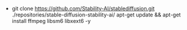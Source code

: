 * git clone  https://github.com/Stability-AI/stablediffusion.git ./repositories/stable-diffusion-stability-ai/
apt-get update && apt-get install ffmpeg libsm6 libxext6  -y